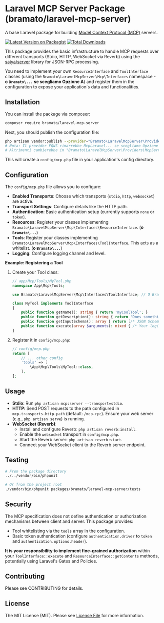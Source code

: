 # Laravel MCP Server Package (bramato/laravel-mcp-server)

A base Laravel package for building [Model Context Protocol (MCP)](https://gomcp.org/) servers.

[![Latest Version on Packagist](https://img.shields.io/packagist/v/bramato/laravel-mcp-server.svg?style=flat-square)](https://packagist.org/packages/bramato/laravel-mcp-server)
[![Total Downloads](https://img.shields.io/packagist/dt/bramato/laravel-mcp-server.svg?style=flat-square)](https://packagist.org/packages/bramato/laravel-mcp-server)

<!-- Add build status, code coverage etc. later -->

This package provides the basic infrastructure to handle MCP requests over different transports (Stdio, HTTP, WebSocket via Reverb) using the [sajya/server](https://github.com/sajya/server) library for JSON-RPC processing.

You need to implement your own `ResourceInterface` and `ToolInterface` classes (using the `Bramato\LaravelMcpServer\Mcp\Interfaces` namespace - **o `Bramato\...` se scegliamo Opzione A**) and register them in the configuration to expose your application's data and functionalities.

## Installation

You can install the package via composer:

```bash
composer require bramato/laravel-mcp-server
```

Next, you should publish the configuration file:

```bash
php artisan vendor:publish --provider="Bramato\LaravelMcpServer\Providers\McpServiceProvider" --tag="config"
# Nota: Il provider FQNS rimarrebbe McpLaravel... se scegliamo Opzione B
# Altrimenti cambierebbe in "Bramato\LaravelMcpServer\Providers\McpServiceProvider"
```

This will create a `config/mcp.php` file in your application's config directory.

## Configuration

The `config/mcp.php` file allows you to configure:

-   **Enabled Transports**: Choose which transports (`stdio`, `http`, `websocket`) are active.
-   **Transport Settings**: Configure details like the HTTP path.
-   **Authentication**: Basic authentication setup (currently supports `none` or `token`).
-   **Resources**: Register your classes implementing `Bramato\LaravelMcpServer\Mcp\Interfaces\ResourceInterface`. (**o `Bramato\...`**)
-   **Tools**: Register your classes implementing `Bramato\LaravelMcpServer\Mcp\Interfaces\ToolInterface`. This acts as a whitelist. (**o `Bramato\...`**)
-   **Logging**: Configure logging channel and level.

**Example: Registering a Tool**

1.  Create your Tool class:

    ```php
    // app/Mcp/Tools/MyTool.php
    namespace App\Mcp\Tools;

    use Bramato\LaravelMcpServer\Mcp\Interfaces\ToolInterface; // O Bramato\...

    class MyTool implements ToolInterface
    {
        public function getName(): string { return 'myCoolTool'; }
        public function getDescription(): string { return 'Does something cool.'; }
        public function getInputSchema(): array { return [/* JSON Schema */]; }
        public function execute(array $arguments): mixed { /* Your logic here */ return ['status' => 'done']; }
    }
    ```

2.  Register it in `config/mcp.php`:

    ```php
    // config/mcp.php
    return [
        // ... other config
        'tools' => [
            \App\Mcp\Tools\MyTool::class,
        ],
    ];
    ```

## Usage

-   **Stdio**: Run `php artisan mcp:server --transport=stdio`.
-   **HTTP**: Send POST requests to the path configured in `mcp.transports.http.path` (default: `/mcp-rpc`). Ensure your web server (e.g., `php artisan serve`) is running.
-   **WebSocket (Reverb)**:
    -   Install and configure Reverb: `php artisan reverb:install`.
    -   Enable the `websocket` transport in `config/mcp.php`.
    -   Start the Reverb server: `php artisan reverb:start`.
    -   Connect your WebSocket client to the Reverb server endpoint.

## Testing

```bash
# From the package directory
../../vendor/bin/phpunit

# Or from the project root
./vendor/bin/phpunit packages/bramato/laravel-mcp-server/tests
```

## Security

The MCP specification does not define authentication or authorization mechanisms between client and server. This package provides:

-   Tool whitelisting via the `tools` array in the configuration.
-   Basic token authentication (configure `authentication.driver` to `token` and `authentication.options.header`).

**It is your responsibility to implement fine-grained authorization** within your `ToolInterface::execute` and `ResourceInterface::getContents` methods, potentially using Laravel's Gates and Policies.

## Contributing

Please see CONTRIBUTING for details.

## License

The MIT License (MIT). Please see [License File](LICENSE.md) for more information.
